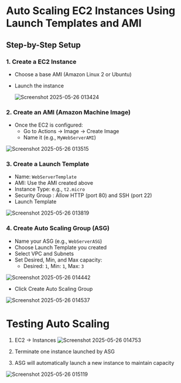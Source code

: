 # Auto Scaling EC2 Instances Using Launch Templates and AMI 


## Step-by-Step Setup

### 1. Create a EC2 Instance

- Choose a base AMI (Amazon Linux 2 or Ubuntu)
- Launch the instance

  ![Screenshot 2025-05-26 013424](https://github.com/user-attachments/assets/bb847db0-a12d-4c39-8f17-d9b03c61b30d)


### 2. Create an AMI (Amazon Machine Image)

- Once the EC2 is configured:
  - Go to Actions → Image → Create Image
  - Name it (e.g., `MyWebServerAMI`)

![Screenshot 2025-05-26 013515](https://github.com/user-attachments/assets/d0f7d12f-8d74-4608-9d54-f26160df46f8)


### 3. Create a Launch Template

  - Name: `WebServerTemplate`
  - AMI: Use the AMI created above
  - Instance Type: e.g., `t2.micro`
  - Security Group : Allow HTTP (port 80) and SSH (port 22)  
  - Launch Template

![Screenshot 2025-05-26 013819](https://github.com/user-attachments/assets/3af1dcff-ef4e-40bf-ac00-7143f23bd919)


### 4. Create Auto Scaling Group (ASG)

- Name your ASG (e.g., `WebServerASG`)
- Choose Launch Template you created
- Select VPC and Subnets
- Set Desired, Min, and Max capacity:
  - Desired: `1`, Min: `1`, Max: `3`

![Screenshot 2025-05-26 014442](https://github.com/user-attachments/assets/69844dab-c7d7-47ca-b7e1-74dd9c1519e1)

- Click Create Auto Scaling Group

![Screenshot 2025-05-26 014537](https://github.com/user-attachments/assets/f74417dd-042a-484c-a76b-45ae079ae301)


# Testing Auto Scaling

1. EC2 → Instances
![Screenshot 2025-05-26 014753](https://github.com/user-attachments/assets/2dd72bbc-d8cb-43ee-9ca4-3e1433a3009a)
  
2. Terminate one instance launched by ASG
   
3. ASG will automatically launch a new instance to maintain capacity

![Screenshot 2025-05-26 015119](https://github.com/user-attachments/assets/06c8a530-6785-48e8-91ff-0c54c42d0f53)

